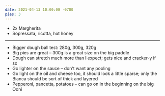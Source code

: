 ```yaml
---
date: 2021-04-13 10:00:00 -0700
pies: 3
---
```

- 2x Margherita
- Sopressata, ricotta, hot honey

---

- Bigger dough ball test: 280g, 300g, 320g
- Big pies are great – 300g is a great size on the big paddle
- Dough can stretch much more than I expect; gets nice and cracker-y if so
- Go lighter on the sauce – don't want any pooling 
- Go light on the oil and cheese too, it should look a little sparse; only the Bianca should be sort of thick and layered
- Pepperoni, pancetta, potatoes – can go on in the beginning on the big Ooni
